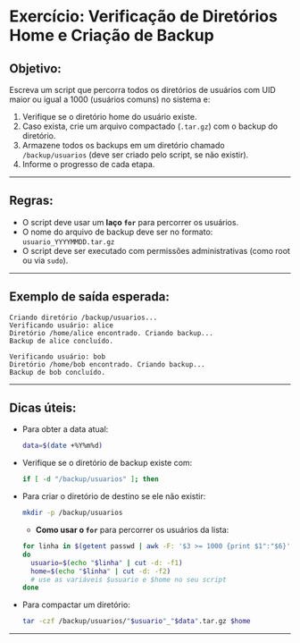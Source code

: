 
# Exercício: Verificação de Diretórios Home e Criação de Backup

## Objetivo:

Escreva um script que percorra todos os diretórios de usuários com UID maior ou igual a 1000 (usuários comuns) no sistema e:

1. Verifique se o diretório home do usuário existe.
2. Caso exista, crie um arquivo compactado (`.tar.gz`) com o backup do diretório.
3. Armazene todos os backups em um diretório chamado `/backup/usuarios` (deve ser criado pelo script, se não existir).
4. Informe o progresso de cada etapa.

---

## Regras:

- O script deve usar um **laço `for`** para percorrer os usuários.
- O nome do arquivo de backup deve ser no formato: `usuario_YYYYMMDD.tar.gz`
- O script deve ser executado com permissões administrativas (como root ou via `sudo`).

---

## Exemplo de saída esperada:

```
Criando diretório /backup/usuarios...
Verificando usuário: alice
Diretório /home/alice encontrado. Criando backup...
Backup de alice concluído.

Verificando usuário: bob
Diretório /home/bob encontrado. Criando backup...
Backup de bob concluído.
```

---

## Dicas úteis:

- Para obter a data atual:
  ```bash
  data=$(date +%Y%m%d)
  ```

- Verifique se o diretório de backup existe com:
  ```bash
  if [ -d "/backup/usuarios" ]; then
  ```

- Para criar o diretório de destino se ele não existir:
  ```bash
  mkdir -p /backup/usuarios
  ```

  - **Como usar o `for`** para percorrer os usuários da lista:
  ```bash
  for linha in $(getent passwd | awk -F: '$3 >= 1000 {print $1":"$6}')
  do
    usuario=$(echo "$linha" | cut -d: -f1)
    home=$(echo "$linha" | cut -d: -f2)
    # use as variáveis $usuario e $home no seu script
  done
  ```

- Para compactar um diretório:
  ```bash
  tar -czf /backup/usuarios/"$usuario"_"$data".tar.gz $home
  ```

---

